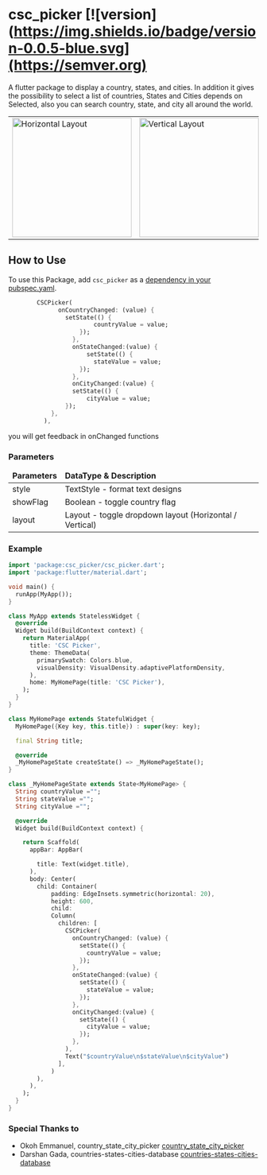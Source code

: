 # csc_picker [![version](https://img.shields.io/badge/version-0.0.5-blue.svg](https://semver.org)

A flutter package to display a country, states, and cities. In addition it gives the possibility to select a list of countries, States and Cities depends on Selected, also you can search country, state, and city all around the world.

<div style="text-align:center">
<table>
<tr>
<td><img src="https://github.com/altafc22/csc_picker/blob/master/screenshot/horizontal_layout.gif?raw=true" alt="Horizontal Layout" width="240"/></td>
<td><img src="https://github.com/altafc22/csc_picker/blob/master/screenshot/vertical_layout.gif?raw=true"  alt="Vertical Layout" width="240"/></td>

</tr>
</table>
</div>

## How to Use

To use this Package, add `csc_picker` as a [dependency in your pubspec.yaml](https://flutter.io/platform-plugins/).

```dart
      	CSCPicker(
              onCountryChanged: (value) {
      			setState(() {
      					countryValue = value;
      				});
                  },
                  onStateChanged:(value) {
                      setState(() {
      					stateValue = value;
      				});
                  },
                  onCityChanged:(value) {
                  setState(() {
                      cityValue = value;
      			});
      		},
          ),
```
you will get feedback in onChanged functions

### Parameters

<table>
<thead><td><b>Parameters</b></td><td><b>DataType &amp; Description</b></td></thead>
<tr><td>style</td><td>TextStyle - format text designs</td></tr>
<tr><td>showFlag</td><td>Boolean - toggle country flag</td></tr>
<tr><td>layout</td><td>Layout - toggle dropdown layout (Horizontal / Vertical)</td></tr>
</table>

### Example

```dart
import 'package:csc_picker/csc_picker.dart';
import 'package:flutter/material.dart';

void main() {
  runApp(MyApp());
}

class MyApp extends StatelessWidget {
  @override
  Widget build(BuildContext context) {
    return MaterialApp(
      title: 'CSC Picker',
      theme: ThemeData(
        primarySwatch: Colors.blue,
        visualDensity: VisualDensity.adaptivePlatformDensity,
      ),
      home: MyHomePage(title: 'CSC Picker'),
    );
  }
}

class MyHomePage extends StatefulWidget {
  MyHomePage({Key key, this.title}) : super(key: key);

  final String title;

  @override
  _MyHomePageState createState() => _MyHomePageState();
}

class _MyHomePageState extends State<MyHomePage> {
  String countryValue ="";
  String stateValue ="";
  String cityValue ="";

  @override
  Widget build(BuildContext context) {

    return Scaffold(
      appBar: AppBar(

        title: Text(widget.title),
      ),
      body: Center(
        child: Container(
            padding: EdgeInsets.symmetric(horizontal: 20),
            height: 600,
            child:
            Column(
              children: [
                CSCPicker(
                  onCountryChanged: (value) {
                    setState(() {
                      countryValue = value;
                    });
                  },
                  onStateChanged:(value) {
                    setState(() {
                      stateValue = value;
                    });
                  },
                  onCityChanged:(value) {
                    setState(() {
                      cityValue = value;
                    });
                  },
                ),
                Text("$countryValue\n$stateValue\n$cityValue")
              ],
            )
        ),
      ),
    );
  }
}

```

### Special Thanks to
- Okoh Emmanuel, country_state_city_picker [country_state_city_picker](https://github.com/prof22/country_state_city_picker)
- Darshan Gada, countries-states-cities-database [countries-states-cities-database](https://github.com/dr5hn/countries-states-cities-database)
